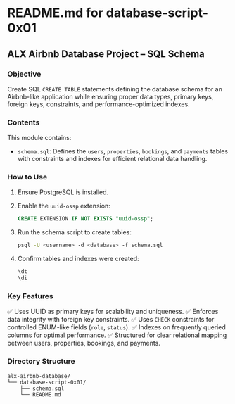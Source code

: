 # README.md for database-script-0x01

## ALX Airbnb Database Project – SQL Schema

### Objective

Create SQL `CREATE TABLE` statements defining the database schema for an Airbnb-like application while ensuring proper data types, primary keys, foreign keys, constraints, and performance-optimized indexes.

### Contents

This module contains:

* `schema.sql`: Defines the `users`, `properties`, `bookings`, and `payments` tables with constraints and indexes for efficient relational data handling.

### How to Use

1. Ensure PostgreSQL is installed.
2. Enable the `uuid-ossp` extension:

   ```sql
   CREATE EXTENSION IF NOT EXISTS "uuid-ossp";
   ```
3. Run the schema script to create tables:

   ```bash
   psql -U <username> -d <database> -f schema.sql
   ```
4. Confirm tables and indexes were created:

   ```sql
   \dt
   \di
   ```

### Key Features

✅ Uses UUID as primary keys for scalability and uniqueness.
✅ Enforces data integrity with foreign key constraints.
✅ Uses `CHECK` constraints for controlled ENUM-like fields (`role`, `status`).
✅ Indexes on frequently queried columns for optimal performance.
✅ Structured for clear relational mapping between users, properties, bookings, and payments.

### Directory Structure

```
alx-airbnb-database/
└── database-script-0x01/
    ├── schema.sql
    └── README.md
```
